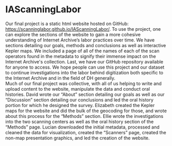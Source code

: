 # IAScanningLabor
Our final project is a static html website hosted on GitHub: https://scanninglabor.github.io/IAScanningLabor/. To use the project, one can explore the sections of the website to gain a more cohesive understanding of Internet Archive’s labor practices over time. We have sections detailing our goals, methods and conclusions as well as interactive Kepler maps. We included a page of all of the names of each of the scan operators found in the metadata to signify their immense impact on the Internet Archive's collection. Last, we have our GitHub repository available for anyone to access. We hope people can use this project and our dataset to continue investigations into the labor behind digitization both specific to the Internet Archive and in the field of DH generally.  
Much of our final project was collective, with all of us helping to write and upload content to the website, manipulate the data and conduct oral histories. David wrote our “About” section detailing our goals as well as our “Discussion” section detailing our conclusions and led the oral history portion for which he designed the survey. Elizabeth created the Kepler maps for the website and did the bulk of the geocoding for those, and wrote about this process for the “Methods” section. Ellie wrote the investigations into the two scanning centers as well as the oral history section of the “Methods” page. Lucian downloaded the initial metadata, processed and cleaned the data for visualization, created the “Scanners” page, created the non-map presentation graphics, and led the creation of the website. 
